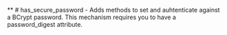 ** # has_secure_password - Adds methods to set and auhtenticate against a BCrypt password. This mechanism requires you to have a password_digest attribute. 
